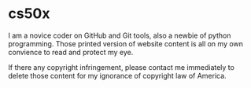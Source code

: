 # cs50x

I am a novice coder on GitHub and Git tools, also a newbie of python programming.
Those printed version of website content is all on my own convience to read and protect my eye.

If there any copyright infringement, please contact me immediately to delete those content for 
my ignorance of copyright law of America.
